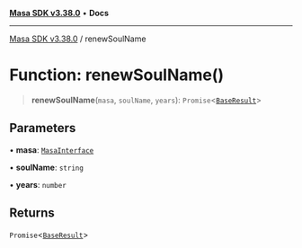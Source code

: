 [**Masa SDK v3.38.0**](../README.md) • **Docs**

***

[Masa SDK v3.38.0](../globals.md) / renewSoulName

# Function: renewSoulName()

> **renewSoulName**(`masa`, `soulName`, `years`): `Promise`\<[`BaseResult`](../interfaces/BaseResult.md)\>

## Parameters

• **masa**: [`MasaInterface`](../interfaces/MasaInterface.md)

• **soulName**: `string`

• **years**: `number`

## Returns

`Promise`\<[`BaseResult`](../interfaces/BaseResult.md)\>
